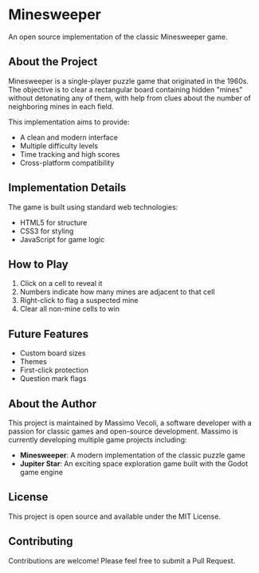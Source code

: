 # Minesweeper

An open source implementation of the classic Minesweeper game.

## About the Project

Minesweeper is a single-player puzzle game that originated in the 1960s. The objective is to clear a rectangular board containing hidden "mines" without detonating any of them, with help from clues about the number of neighboring mines in each field.

This implementation aims to provide:
- A clean and modern interface
- Multiple difficulty levels
- Time tracking and high scores
- Cross-platform compatibility

## Implementation Details

The game is built using standard web technologies:
- HTML5 for structure
- CSS3 for styling
- JavaScript for game logic

## How to Play

1. Click on a cell to reveal it
2. Numbers indicate how many mines are adjacent to that cell
3. Right-click to flag a suspected mine
4. Clear all non-mine cells to win

## Future Features

- Custom board sizes
- Themes
- First-click protection
- Question mark flags

## About the Author

This project is maintained by Massimo Vecoli, a software developer with a passion for classic games and open-source development. Massimo is currently developing multiple game projects including:

- **Minesweeper**: A modern implementation of the classic puzzle game
- **Jupiter Star**: An exciting space exploration game built with the Godot game engine

## License

This project is open source and available under the MIT License.

## Contributing

Contributions are welcome! Please feel free to submit a Pull Request.
